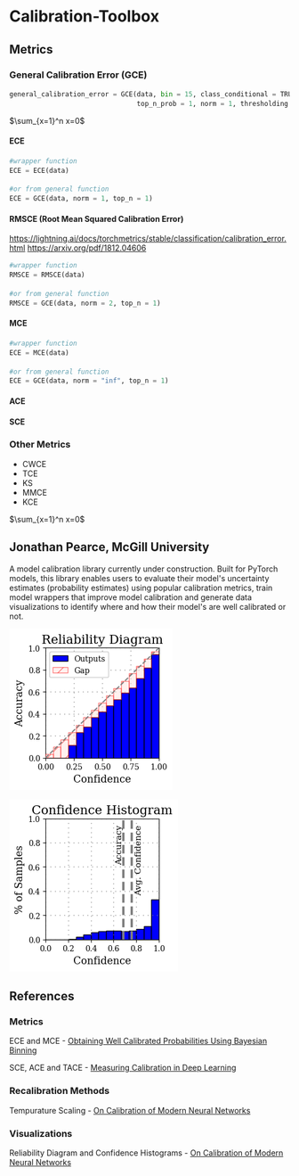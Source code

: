 # Calibration-Toolbox
## Metrics
### General Calibration Error (GCE)
```Python
general_calibration_error = GCE(data, bin = 15, class_conditional = TRUE, adaptive_bins = TRUE,
                                top_n_prob = 1, norm = 1, thresholding = 0.01)

```
$\sum_{x=1}^n x=0$

#### ECE
```Python
#wrapper function
ECE = ECE(data)

#or from general function
ECE = GCE(data, norm = 1, top_n = 1) 
```

#### RMSCE (Root Mean Squared Calibration Error)
https://lightning.ai/docs/torchmetrics/stable/classification/calibration_error.html
https://arxiv.org/pdf/1812.04606
```Python
#wrapper function
RMSCE = RMSCE(data)

#or from general function
RMSCE = GCE(data, norm = 2, top_n = 1) 
```

#### MCE
```Python
#wrapper function
ECE = MCE(data)

#or from general function
ECE = GCE(data, norm = "inf", top_n = 1) 
```
#### ACE
#### SCE

### Other Metrics
-  CWCE
-  TCE
-  KS
-  MMCE
-  KCE

$\sum_{x=1}^n x=0$

## Jonathan Pearce, McGill University

A model calibration library currently under construction. Built for PyTorch models, this library enables users to evaluate their model's uncertainty estimates (probability estimates) using popular calibration metrics, train model wrappers that improve model calibration and generate data visualizations to identify where and how their model's are well calibrated or not.

![Diagram](plots/rel_diagram_test.png)

![Diagram2](plots/conf_histogram_test.png)

## References

### Metrics

ECE and MCE - [Obtaining Well Calibrated Probabilities Using Bayesian Binning](http://people.cs.pitt.edu/~milos/research/AAAI_Calibration.pdf)

SCE, ACE and TACE - [Measuring Calibration in Deep Learning](https://arxiv.org/abs/1904.01685)

### Recalibration Methods

Tempurature Scaling - [On Calibration of Modern Neural Networks](https://arxiv.org/abs/1706.04599)

### Visualizations

Reliability Diagram and Confidence Histograms - [On Calibration of Modern Neural Networks](https://arxiv.org/abs/1706.04599)
